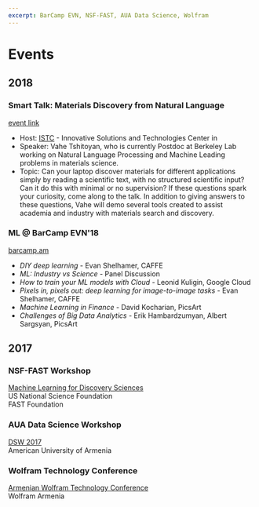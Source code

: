 ```yaml
---
excerpt: BarCamp EVN, NSF-FAST, AUA Data Science, Wolfram
---
```


# Events

## 2018

### Smart Talk: Materials Discovery from Natural Language
[event link](https://www.reddit.com/r/MLEVN/comments/8y2yq3/smart_talk_materials_discovery_from_natural/)
- Host: [ISTC](http://istc.am/en/) - Innovative Solutions and Technologies Center in 
- Speaker: Vahe Tshitoyan, who is currently Postdoc at Berkeley Lab working on Natural Language Processing and Machine Leading problems in materials science.
- Topic: Can your laptop discover materials for different applications simply by reading a scientific text, with no structured scientific input? Can it do this with minimal or no supervision? If these questions spark your curiosity, come along to the talk. In addition to giving answers to these questions, Vahe will demo several tools created to assist academia and industry with materials search and discovery. 

### ML @ BarCamp EVN'18
[barcamp.am](http://barcamp.am/)
- *DIY deep learning* - Evan Shelhamer, CAFFE
- *ML: Industry vs Science* - Panel Discussion
- *How to train your ML models with Cloud* - Leonid Kuligin, Google Cloud
- *Pixels in, pixels out: deep learning for image-to-image tasks* - Evan Shelhamer, CAFFE
- *Machine Learning in Finance* - David Kocharian, PicsArt
- *Challenges of Big Data Analytics* - Erik Hambardzumyan, Albert Sargsyan, PicsArt

## 2017

### NSF-FAST Workshop
[Machine Learning for Discovery Sciences](https://www.facebook.com/events/111020619535424/)  
US National Science Foundation  
FAST Foundation  

### AUA Data Science Workshop
[DSW 2017](https://dsw2017.aua.am/)  
American University of Armenia  

### Wolfram Technology Conference
[Armenian Wolfram Technology Conference](https://www.wolfram.com/events/technology-conference-am/2017/)  
Wolfram Armenia
